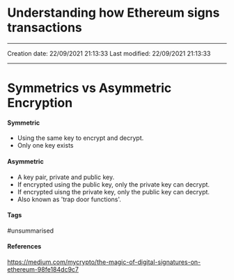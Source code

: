 # Understanding how Ethereum signs transactions
---

Creation date: 22/09/2021 21:13:33
Last modified: 22/09/2021 21:13:33

---

# Symmetrics vs Asymmetric Encryption
#### Symmetric
 - Using the same key to encrypt and decrypt.
 - Only one key exists

#### Asymmetric
-  A key pair, private and public key.
-  If encrypted using the public key, only the private key can decrypt.
-  If encrypted uisng the private key, only the public key can decrypt.
- Also known as 'trap door functions'.



#### Tags
#unsummarised 

#### References
https://medium.com/mycrypto/the-magic-of-digital-signatures-on-ethereum-98fe184dc9c7

